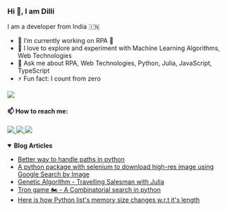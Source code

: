 ### Hi 👋, I am Dilli

I am a developer from India 🇮🇳

- 🔭 I’m currently working on RPA 🤖
- 🌱 I love to explore and experiment with Machine Learning Algorithms, Web Technologies
- 💬 Ask me about RPA, Web Technologies, Python, Julia, JavaScript, TypeScript
- ⚡ Fun fact: I count from zero

<a href="https://1drv.ms/w/s!AlQNpwIC2UL9syozb0FfUudkfyfj?e=J0411q">
    <img src="https://img.shields.io/badge/-Résumé-blue?labelColor=2196f3&color=2196f3">
</a>

#### 📫 How to reach me:
<a href="https://dev.to/dillir07">
    <img src="https://img.shields.io/badge/-DEV-black?logo=dev.to&labelColor=0A0A0A&color=0A0A0A">
</a>
<a href="https://linkedin.com/in/dillir07">
    <img src="https://img.shields.io/badge/-LinkedIn-blue?logo=LinkedIn&labelColor=0077B5&color=0077B5">
</a>
<a href="https://twitter.com/dillir07">
    <img src="https://img.shields.io/badge/-Twitter-red?logo=Twitter&labelColor=ffffff&color=1DA1F2">
</a>
<br>
<br>


<details open>
    <summary><b>Blog Articles</b></summary>
    <ul>
        <li>
            <a target="_blank" rel="noreferrer"
                href="https://dev.to/dillir07/better-way-to-handle-paths-in-python-3fmj">
                Better way to handle paths in python
            </a>
        </li>
        <li>
            <a target="_blank" rel="noreferrer"
                href="https://dev.to/dillir07/a-python-package-with-selenium-to-download-high-res-image-using-google-search-by-image-6ok">A
                python package with selenium to download high-res image using Google Search by Image</a>
        </li>
        <li>
            <a target="_blank" rel="noreferrer"
                href="https://dev.to/dillir07/genetic-algorithm-travelling-salesman-with-julia-477a">Genetic Algorithm -
                Travelling Salesman with Julia</a>
        </li>
        <li>
            <a target="_blank" rel="noreferrer" href="https://dev.to/dillir07/tron-game-combinatorial-search-2pa5">Tron
                game 🏍️ - A
                Combinatorial search
                in python</a>
        </li>
        <li>
            <a target="_blank" rel="noreferrer"
                href="https://dev.to/dillir07/here-is-how-python-list-s-memory-size-changes-w-r-t-it-s-length-28ah">Here
                is how Python list's memory size changes w.r.t it's length</a>
        </li>
    </ul>
</details>

